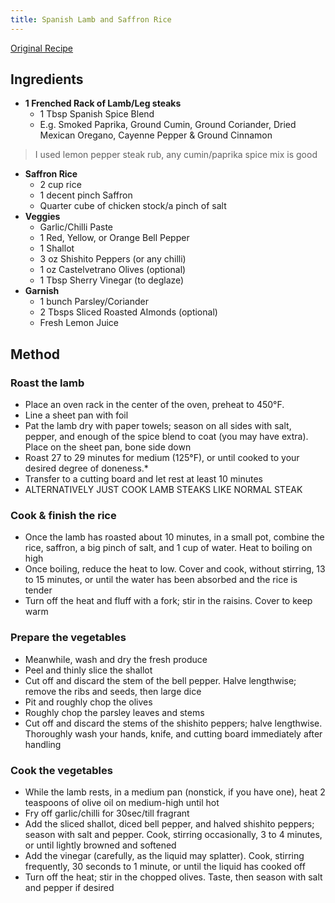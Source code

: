 ```yaml
---
title: Spanish Lamb and Saffron Rice
---
```


[Original Recipe](https://media.blueapron.com/recipes/26693/c_card_pdfs/1612979453-28-0003-8861/2PRE12_SpanishSpicedLamb_WEB.pdf)

## Ingredients
- **1 Frenched Rack of Lamb/Leg steaks**
  -	1 Tbsp Spanish Spice Blend
  -	E.g. Smoked Paprika, Ground Cumin, Ground Coriander, Dried Mexican Oregano, Cayenne Pepper & Ground Cinnamon
 > I used lemon pepper steak rub, any cumin/paprika spice mix is good
- **Saffron Rice**
  - 2 cup rice
  -	1 decent pinch Saffron
  -	Quarter cube of chicken stock/a pinch of salt
- **Veggies**
  -	Garlic/Chilli Paste
  -	1 Red, Yellow, or Orange Bell Pepper 
  -	1 Shallot 
  -	3 oz Shishito Peppers (or any chilli)
  -	1 oz Castelvetrano Olives (optional)
  -	1 Tbsp Sherry Vinegar (to deglaze)
- **Garnish**
  -	1 bunch Parsley/Coriander
  -	2 Tbsps Sliced Roasted Almonds (optional)
  -	Fresh Lemon Juice

## Method
### Roast the lamb
-	Place an oven rack in the center of the oven, preheat to 450°F.
-	Line a sheet pan with foil
-	Pat the lamb dry with paper towels; season on all sides with salt, pepper, and enough of the spice blend to coat (you may have extra). Place on the sheet pan, bone side down
-	Roast 27 to 29 minutes for medium (125°F), or until cooked to your desired degree of doneness.*
-	Transfer to a cutting board and let rest at least 10 minutes
-	ALTERNATIVELY JUST COOK LAMB STEAKS LIKE NORMAL STEAK
### Cook & finish the rice
-	Once the lamb has roasted about 10 minutes, in a small pot, combine the rice, saffron, a big pinch of salt, and 1 cup of water. Heat to boiling on high
-	Once boiling, reduce the heat to low. Cover and cook, without stirring, 13 to 15 minutes, or until the water has been absorbed and the rice is tender
-	Turn off the heat and fluff with a fork; stir in the raisins. Cover to keep warm
### Prepare the vegetables
-	Meanwhile, wash and dry the fresh produce
-	Peel and thinly slice the shallot
-	Cut off and discard the stem of the bell pepper. Halve lengthwise; remove the ribs and seeds, then large dice
-	Pit and roughly chop the olives
-	Roughly chop the parsley leaves and stems
-	Cut off and discard the stems of the shishito peppers; halve lengthwise. Thoroughly wash your hands, knife, and cutting board immediately after handling
### Cook the vegetables
-	While the lamb rests, in a medium pan (nonstick, if you have one), heat 2 teaspoons of olive oil on medium-high until hot
-	Fry off garlic/chilli for 30sec/till fragrant
-	Add the sliced shallot, diced bell pepper, and halved shishito peppers; season with salt and pepper. Cook, stirring occasionally, 3 to 4 minutes, or until lightly browned and softened
-	Add the vinegar (carefully, as the liquid may splatter). Cook, stirring frequently, 30 seconds to 1 minute, or until the liquid has cooked off
-	Turn off the heat; stir in the chopped olives. Taste, then season with salt and pepper if desired

